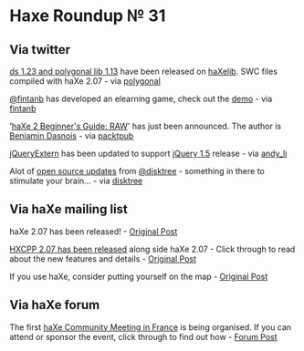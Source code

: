 [_template]: ../templates/roundup.html
# Haxe Roundup № 31

## Via twitter
[ds 1.23 and polygonal lib 1.13][link 1] have been released on [haXelib][link 2]. SWC files compiled with haXe 2.07 - via [polygonal][link 3]

[@fintanb][link 4] has developed an elearning game, check out the [demo][link 21] - via [fintanb][link 5]

‘[haXe 2 Beginner's Guide: RAW][link 6]' has just been announced. The author is [Benjamin Dasnois][link 7] - via [packtpub][link 8]

[jQueryExtern][link 9] has been updated to support [jQuery 1.5][link 10] release - via [andy_li][link 11]

Alot of [open source updates][link 12] from [@disktree][link 13] - something in there to stimulate your brain… - via [disktree][link 14]

## Via haXe mailing list
haXe 2.07 has been released! - [Original Post][link 15]

[HXCPP 2.07 has been released][link 16] along side haXe 2.07 - Click through to read about the new features and details - [Original Post][link 17]

If you use haXe, consider putting yourself on the map - [Original Post][link 18]

## Via haXe forum
The first [haXe Community Meeting in France][link 19] is being organised. If you can attend or sponsor the event, click through to find out how - [Forum Post][link 20]

[link 1]: http://code.google.com/p/polygonal/ "Polygonal haXe library for game developers - Google Code"
[link 2]: http://lib.haxe.org/p/polygonal "Polygonal haXeLib"
[link 3]: http://www.twitter.com/polygonal "@polygonal"
[link 4]: http://www.twitter.com/fintanb "@fintanb"
[link 5]: http://www.twitter.com/fintanb "@fintanb"
[link 6]: https://www.packtpub.com/haxe-2-beginners-guide/book "haXe 2 Beginner's Guide: RAW"
[link 7]: http://www.benjamindasnois.com/ "Benjamin Dasnois"
[link 8]: http://www.twitter.com/packtpub "@packtpub"
[link 9]: http://lib.haxe.org/p/jQueryExtern "jQueryExtern for haXe - haXeLib"
[link 10]: http://api.jquery.com/category/version/1.5/ "jQuery 1.5"
[link 11]: http://www.twitter.com/andy_li "@andy_li"
[link 12]: http://blog.disktree.net/?p=126 "Open Source Updates - blog.disktree.net"
[link 13]: http://www.twitter.com/disktree "@disktree"
[link 14]: http://www.twitter.com/disktree "@disktree"
[link 15]: http://haxe.1354130.n2.nabble.com/2-07-Released-td5974705.html "haXe 2.07 released! - haXe Mailing List"
[link 16]: http://code.google.com/p/hxcpp/ "HXCPP - Google Code"
[link 17]: http://haxe.1354130.n2.nabble.com/2-07-Released-td5974705.html#a5974921 "HXCPP 2.07 has been released! - haXe Mailing List"
[link 18]: http://haxe.1354130.n2.nabble.com/haxe-developer-map-td5987667.html "haXe Developer Map"
[link 19]: http://haxe.org/com/meet2011?lang=en "haXe Community Meeting in France"
[link 20]: http://haxe.org/forum/thread/2488 "haXe Community Meeting in France - haXe Forum"
[link 21]: http://www.fboyle.com/cmpcdemo/ "demo"

